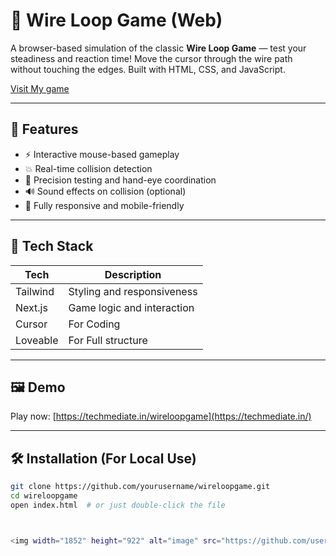 
# 🔌 Wire Loop Game (Web)

A browser-based simulation of the classic **Wire Loop Game** — test your steadiness and reaction time! Move the cursor through the wire path without touching the edges. Built with HTML, CSS, and JavaScript.

[Visit My game](https://techmediate.in)

---

## 🚀 Features

- ⚡ Interactive mouse-based gameplay
- 💥 Real-time collision detection
- 🎯 Precision testing and hand-eye coordination
- 🔊 Sound effects on collision (optional)
- 📱 Fully responsive and mobile-friendly

---

## 🧰 Tech Stack

| Tech       | Description                 |
|------------|-----------------------------|
| Tailwind   | Styling and responsiveness  |
| Next.js    | Game logic and interaction  |
| Cursor     | For Coding                  |
| Loveable   | For Full structure          | 

---

## 🖼️ Demo

Play now: [https://techmediate.in/wireloopgame](https://techmediate.in/)

---

## 🛠️ Installation (For Local Use)

```bash
git clone https://github.com/yourusername/wireloopgame.git
cd wireloopgame
open index.html  # or just double-click the file



<img width="1852" height="922" alt="image" src="https://github.com/user-attachments/assets/3321b26d-ff5e-4edf-a0ba-02aafd3038e9" />

